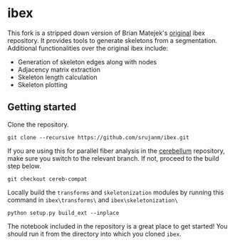 # ibex

This fork is a stripped down version of Brian Matejek's [original](https://github.com/bmatejek/ibex) ibex repository. It provides tools to generate skeletons from a segmentation. Additional functionalities over the original ibex include:
* Generation of skeleton edges along with nodes
* Adjacency matrix extraction
* Skeleton length calculation
* Skeleton plotting

## Getting started

Clone the repository.

```git clone --recursive https://github.com/srujanm/ibex.git```

If you are using this for parallel fiber analysis in the [cerebellum](https://github.com/srujanm/cerebellum.git) repository, make sure you switch to the relevant branch. If not, proceed to the build step below.

```git checkout cereb-compat```

Locally build the `transforms` and `skeletonization` modules by running this command in `ibex\transforms\` and `ibex\skeletonization\`

```python setup.py build_ext --inplace```

The notebook included in the repository is a great place to get started! You should run it from the directory into which you cloned `ibex`.